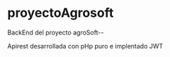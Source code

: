 # proyectoAgrosoft
BackEnd del proyecto agroSoft-- 

Apirest desarrollada con pHp puro e implentado JWT
